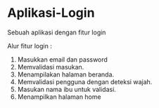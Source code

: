 # Aplikasi-Login
Sebuah aplikasi dengan fitur login

Alur fitur login :
1. Masukkan email dan password
2. Memvalidasi masukan.
3. Menampilakan halaman beranda.
4. Memvalidasi pengguna dengan deteksi wajah.
5. Masukan nama ibu untuk validasi.
6. Menampilkan halaman home
